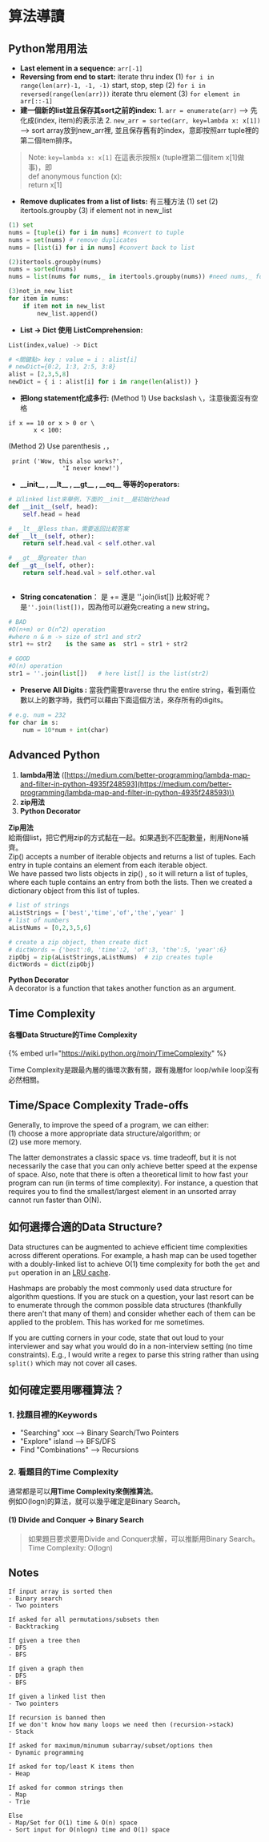 # 算法導讀

## Python常用用法

* **Last element in a sequence:** `arr[-1]`
* **Reversing from end to start:**  iterate thru index \(1\) `for i in range(len(arr)-1, -1, -1)` start, stop, step                                 \(2\) `for i in reversed(range(len(arr)))`  iterate thru element \(3\) `for element in arr[::-1]`
* **建一個新的list並且保存其sort之前的index:**  1. `arr = enumerate(arr)`  --&gt; 先化成\(index, item\)的表示法 2. `new_arr = sorted(arr, key=lambda x: x[1])`  --&gt; sort array放到new\_arr裡, 並且保存舊有的index，意即按照arr tuple裡的第二個item排序。

> Note: `key=lambda x: x[1]` 在這表示按照x \(tuple裡第二個item x\[1\]做事\)，即  
> def anonymous function \(x\):  
>       return x\[1\]

* **Remove duplicates from a list of lists:** 有三種方法 \(1\) set \(2\) itertools.groupby \(3\) if element not in new\_list

```python
(1) set
nums = [tuple(i) for i in nums] #convert to tuple
nums = set(nums) # remove duplicates
nums = [list(i) for i in nums] #convert back to list

(2)itertools.groupby(nums)
nums = sorted(nums)
nums = list(nums for nums,_ in itertools.groupby(nums)) #need nums,_ for this

(3)not_in_new_list
for item in nums:
    if item not in new_list
        new_list.append()
```

* **List -&gt; Dict 使用 ListComprehension:**

```python
List(index,value) -> Dict

# <關鍵點> key : value = i : alist[i]
# newDict={0:2, 1:3, 2:5, 3:8}  
alist = [2,3,5,8]
newDict = { i : alist[i] for i in range(len(alist)) } 
```

* **把long statement化成多行:** \(Method 1\) Use backslash  `\`，注意後面沒有空格

```text
if x == 10 or x > 0 or \
       x < 100:
```

\(Method 2\) Use parenthesis  `,`，

```text
 print ('Wow, this also works?',
               'I never knew!')
```

* **\_\_init\_\_ , \_\_lt\_\_ , \_\_gt\_\_ , \_\_eq\_\_ 等等的operators:** 

```python
# 以linked list來舉例，下面的__init__是初始化head
def __init__(self, head):
    self.head = head

# __lt__是less than，需要返回比較答案
def __lt__(self, other):
    return self.head.val < self.other.val

# __gt__是greater than
def __gt__(self, other):
    return self.head.val > self.other.val
    
```

* **String concatenation**： 是 += 還是 ''.join\(list\[\]\) 比較好呢？是`''.join(list[])`，因為他可以避免creating a new string。

```python
# BAD
#O(n+m) or O(n^2) operation
#where n & m -> size of str1 and str2
str1 += str2    is the same as  str1 = str1 + str2

# GOOD
#O(n) operation
str1 = ''.join(list[])   # here list[] is the list(str2)
```

* **Preserve All Digits :** 當我們需要traverse thru the entire string，看到兩位數以上的數字時，我們可以藉由下面這個方法，來存所有的digits。

```python
# e.g. num = 232
for char in s:
    num = 10*num + int(char) 

```

## Advanced Python

1. **lambda用法**  \([https://medium.com/better-programming/lambda-map-and-filter-in-python-4935f248593](https://medium.com/better-programming/lambda-map-and-filter-in-python-4935f248593)\)
2. **zip用法**
3. **Python Decorator**

**Zip用法**  
給兩個list，把它們用zip的方式黏在一起。如果遇到不匹配數量，則用None補齊。  
Zip\(\) accepts a number of iterable objects and returns a list of tuples. Each entry in tuple contains an element from each iterable object.   
We have passed two lists objects in zip\(\) , so it will return a list of tuples, where each tuple contains an entry from both the lists. Then we created a dictionary object from this list of tuples.

```python
# list of strings
aListStrings = ['best','time','of','the','year' ]
# list of numbers 
aListNums = [0,2,3,5,6]

# create a zip object, then create dict 
# dictWords = {'best':0, 'time':2, 'of':3, 'the':5, 'year':6}
zipObj = zip(aListStrings,aListNums)  # zip creates tuple
dictWords = dict(zipObj)
```

**Python Decorator**  
A decorator is a function that takes another function as an argument.

## Time Complexity

#### 各種Data Structure的Time Complexity

{% embed url="https://wiki.python.org/moin/TimeComplexity" %}

Time Complexity是跟最內層的循環次數有關，跟有幾層for loop/while loop沒有必然相關。

## Time/Space Complexity Trade-offs

Generally, to improve the speed of a program, we can either:   
\(1\) choose a more appropriate data structure/algorithm; or   
\(2\) use more memory.   
  
The latter demonstrates a classic space vs. time tradeoff, but it is not necessarily the case that you can only achieve better speed at the expense of space. Also, note that there is often a theoretical limit to how fast your program can run \(in terms of time complexity\). For instance, a question that requires you to find the smallest/largest element in an unsorted array cannot run faster than O\(N\).

## 如何選擇合適的Data Structure?

Data structures can be augmented to achieve efficient time complexities across different operations. For example, a hash map can be used together with a doubly-linked list to achieve O\(1\) time complexity for both the `get` and `put` operation in an [LRU cache](https://leetcode.com/problems/lru-cache/).

Hashmaps are probably the most commonly used data structure for algorithm questions. If you are stuck on a question, your last resort can be to enumerate through the common possible data structures \(thankfully there aren't that many of them\) and consider whether each of them can be applied to the problem. This has worked for me sometimes.

If you are cutting corners in your code, state that out loud to your interviewer and say what you would do in a non-interview setting \(no time constraints\). E.g., I would write a regex to parse this string rather than using `split()` which may not cover all cases.



## 如何確定要用哪種算法？ 

### 1. 找題目裡的Keywords

* "Searching" xxx --&gt; Binary Search/Two Pointers
* "Explore" island --&gt; BFS/DFS
* Find "Combinations" --&gt; Recursions

### 2. 看題目的Time Complexity

通常都是可以**用Time Complexity來倒推算法**。  
例如O\(logn\)的算法，就可以幾乎確定是Binary Search。

#### \(1\) Divide and Conquer -&gt; Binary Search

> 如果題目要求要用Divide and Conquer求解，可以推斷用Binary Search。Time Complexity: O\(logn\)

### 



## Notes

```text
If input array is sorted then
- Binary search
- Two pointers

If asked for all permutations/subsets then
- Backtracking

If given a tree then
- DFS
- BFS

If given a graph then
- DFS
- BFS

If given a linked list then
- Two pointers

If recursion is banned then
If we don't know how many loops we need then (recursion->stack)
- Stack

If asked for maximum/minumum subarray/subset/options then
- Dynamic programming

If asked for top/least K items then
- Heap

If asked for common strings then
- Map
- Trie

Else
- Map/Set for O(1) time & O(n) space
- Sort input for O(nlogn) time and O(1) space
```



